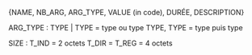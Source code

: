 {NAME, NB_ARG, ARG_TYPE, VALUE (in code), DURÉE, DESCRIPTION}

ARG_TYPE :
TYPE | TYPE = type ou type
TYPE, TYPE = type puis type

SIZE :
T_IND = 2 octets
T_DIR = T_REG = 4 octets